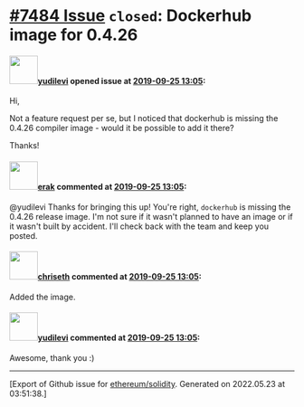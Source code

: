 # [\#7484 Issue](https://github.com/ethereum/solidity/issues/7484) `closed`: Dockerhub image for 0.4.26

#### <img src="https://avatars.githubusercontent.com/u/1134236?u=190809f45539ca52c553a7da049b05ae9fbf79ee&v=4" width="50">[yudilevi](https://github.com/yudilevi) opened issue at [2019-09-25 13:05](https://github.com/ethereum/solidity/issues/7484):

Hi,

Not a feature request per se, but I noticed that dockerhub is missing the 0.4.26 compiler image - would it be possible to add it there?

Thanks!

#### <img src="https://avatars.githubusercontent.com/u/20012009?u=61e903cf16bc5f3353db1d571401e2e71b6f61ed&v=4" width="50">[erak](https://github.com/erak) commented at [2019-09-25 13:05](https://github.com/ethereum/solidity/issues/7484#issuecomment-536398190):

@yudilevi Thanks for bringing this up! You're right, `dockerhub` is missing the 0.4.26 release image. I'm not sure if it wasn't planned to have an image or if it wasn't built by accident. I'll check back with the team and keep you posted.

#### <img src="https://avatars.githubusercontent.com/u/9073706?v=4" width="50">[chriseth](https://github.com/chriseth) commented at [2019-09-25 13:05](https://github.com/ethereum/solidity/issues/7484#issuecomment-537000123):

Added the image.

#### <img src="https://avatars.githubusercontent.com/u/1134236?u=190809f45539ca52c553a7da049b05ae9fbf79ee&v=4" width="50">[yudilevi](https://github.com/yudilevi) commented at [2019-09-25 13:05](https://github.com/ethereum/solidity/issues/7484#issuecomment-537414780):

Awesome, thank you :)


-------------------------------------------------------------------------------



[Export of Github issue for [ethereum/solidity](https://github.com/ethereum/solidity). Generated on 2022.05.23 at 03:51:38.]
